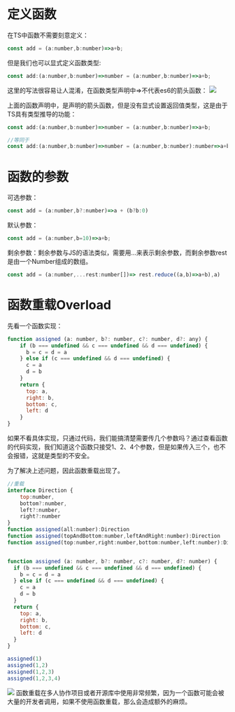 <!--
 * @Description: 
 * @Author: johe.huang
 * @Date: 2020-08-20 15:48:13
-->
# 定义函数
在TS中函数不需要刻意定义：
```javascript
const add = (a:number,b:number)=>a+b;
```
但是我们也可以显式定义函数类型:
```javascript
const add:(a:number,b:number)=>number = (a:number,b:number)=>a+b;
```
这里的写法很容易让人混淆，在函数类型声明中=>不代表es6的箭头函数：
![](https://tva1.sinaimg.cn/large/007S8ZIlly1ghzozt7l4kj310x0fx40s.jpg)

上面的函数声明中，是声明的箭头函数，但是没有显式设置返回值类型，这是由于TS具有类型推导的功能：
```javascript
const add:(a:number,b:number)=>number = (a:number,b:number)=>a+b;

//等同于
const add:(a:number,b:number)=>number = (a:number,b:number):number=>a+b;
```

# 函数的参数
可选参数：
```javascript
const add = (a:number,b?:number)=>a + (b?b:0)
```
默认参数：
```javascript
const add = (a:number,b=10)=>a+b;
```
剩余参数：剩余参数与JS的语法类似，需要用...来表示剩余参数，而剩余参数rest是由一个Number组成的数组。
```javascript
const add = (a:number,...rest:number[])=> rest.reduce((a,b)=>a+b),a)
```

# 函数重载Overload
先看一个函数实现：
```javascript
function assigned (a: number, b?: number, c?: number, d?: any) {
    if (b === undefined && c === undefined && d === undefined) {
      b = c = d = a
    } else if (c === undefined && d === undefined) {
      c = a
      d = b
    }
    return {
      top: a,
      right: b,
      bottom: c,
      left: d
    }
}

```
如果不看具体实现，只通过代码，我们能搞清楚需要传几个参数吗？通过查看函数的代码实现，我们知道这个函数只接受1、2、4个参数，但是如果传入三个，也不会报错，这就是类型的不安全。

为了解决上述问题，因此函数重载出现了。

```javascript
//重载
interface Direction {
    top:number,
    bottom?:number, 
    left?:number,
    right?:number
}
function assigned(all:number):Direction
function assigned(topAndBottom:number,leftAndRight:number):Direction
function assigned(top:number,right:number,bottom:number,left:number):Direction


function assigned (a: number, b?: number, c?: number, d?: number) {
  if (b === undefined && c === undefined && d === undefined) {
    b = c = d = a
  } else if (c === undefined && d === undefined) {
    c = a
    d = b
  }
  return {
    top: a,
    right: b,
    bottom: c,
    left: d
  }
}

assigned(1)
assigned(1,2)
assigned(1,2,3)
assigned(1,2,3,4)
```
![](https://tva1.sinaimg.cn/large/007S8ZIlly1ghxdtqd3opj30t00bgmyx.jpg)
函数重载在多人协作项目或者开源库中使用非常频繁，因为一个函数可能会被大量的开发者调用，如果不使用函数重载，那么会造成额外的麻烦。